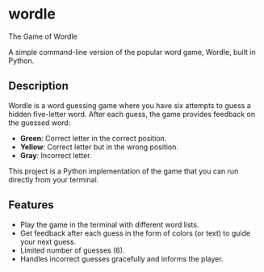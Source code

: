# wordle
The Game of Wordle

A simple command-line version of the popular word game, Wordle, built in Python. 

## Description

Wordle is a word guessing game where you have six attempts to guess a hidden five-letter word. After each guess, the game provides feedback on the guessed word:

- **Green**: Correct letter in the correct position.
- **Yellow**: Correct letter but in the wrong position.
- **Gray**: Incorrect letter.

This project is a Python implementation of the game that you can run directly from your terminal.

## Features

- Play the game in the terminal with different word lists.
- Get feedback after each guess in the form of colors (or text) to guide your next guess.
- Limited number of guesses (6).
- Handles incorrect guesses gracefully and informs the player.
